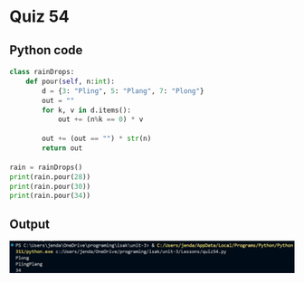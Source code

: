 # Quiz 54
## Python code
```python
class rainDrops:
    def pour(self, n:int):
        d = {3: "Pling", 5: "Plang", 7: "Plong"}
        out = ""
        for k, v in d.items():
            out += (n%k == 0) * v

        out += (out == "") * str(n)
        return out
    
rain = rainDrops()
print(rain.pour(28))
print(rain.pour(30))
print(rain.pour(34))
```

## Output
![](/Assets/q54.png)